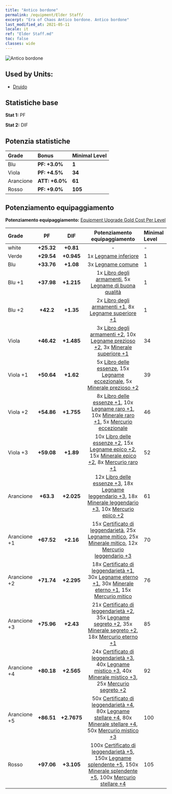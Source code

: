 ```yaml
---
title: "Antico bordone"
permalink: /equipment/Elder Staff/
excerpt: "Era of Chaos Antico bordone. Antico bordone"
last_modified_at: 2021-05-11
locale: it
ref: "Elder Staff.md"
toc: false
classes: wide
---
```


  ![Antico bordone](/images/e/e_2082.png)

## Used by Units:

* [Druido](/it/units/Druid/) 


## Statistiche base
 **Stat 1:** PF

 **Stat 2:** DIF

## Potenzia statistiche

  |     Grade    |   Bonus | Minimal Level | 
  |:-------------|:--------|:--------------| 
  | Blu | **PF: +3.0%** | **1** | 
  | Viola | **PF: +4.5%** | **34** | 
  | Arancione | **ATT: +6.0%** | **61** | 
  | Rosso | **PF: +9.0%** | **105** | 


## Potenziamento equipaggiamento
 **Potenziamento equipaggiamento:** [Equipment Upgrade Gold Cost Per Level](/equipment/EquipmentUpgradeCostPerLevel/) 

  |          Grade      | PF | DIF | Potenziamento equipaggiamento | Minimal Level |
  |:--------------------|:---------:|:---------:|:----------------:|:--------------|
  | white | **+25.32** | **+0.81** | - | - |
  | Verde | **+29.54** | **+0.945** | 1x [Legname inferiore](/ItemsIT/mat_1/) | 1 |
  | Blu | **+33.76** | **+1.08** | 3x [Legname comune](/ItemsIT/mat_7/) | 1 |
  | Blu +1 | **+37.98** | **+1.215** | 1x [Libro degli armamenti](/ItemsIT/mat_18/), 5x [Legname di buona qualità](/ItemsIT/mat_13/) | 1 |
  | Blu +2 | **+42.2** | **+1.35** | 2x [Libro degli armamenti +1](/ItemsIT/mat_25/), 8x [Legname superiore +1](/ItemsIT/mat_20/) | 1 |
  | Viola | **+46.42** | **+1.485** | 3x [Libro degli armamenti +2](/ItemsIT/mat_32/), 10x [Legname prezioso +2](/ItemsIT/mat_27/), 3x [Minerale superiore +1](/ItemsIT/mat_19/) | 34 |
  | Viola +1 | **+50.64** | **+1.62** | 5x [Libro delle essenze](/ItemsIT/mat_39/), 15x [Legname eccezionale](/ItemsIT/mat_34/), 5x [Minerale prezioso +2](/ItemsIT/mat_26/) | 39 |
  | Viola +2 | **+54.86** | **+1.755** | 8x [Libro delle essenze +1](/ItemsIT/mat_46/), 10x [Legname raro +1](/ItemsIT/mat_41/), 10x [Minerale raro +1](/ItemsIT/mat_40/), 5x [Mercurio eccezionale](/ItemsIT/mat_35/) | 46 |
  | Viola +3 | **+59.08** | **+1.89** | 10x [Libro delle essenze +2](/ItemsIT/mat_53/), 15x [Legname epico +2](/ItemsIT/mat_48/), 15x [Minerale epico +2](/ItemsIT/mat_47/), 8x [Mercurio raro +1](/ItemsIT/mat_42/) | 52 |
  | Arancione | **+63.3** | **+2.025** | 12x [Libro delle essenze +3](/ItemsIT/mat_60/), 18x [Legname leggendario +3](/ItemsIT/mat_55/), 18x [Minerale leggendario +3](/ItemsIT/mat_54/), 10x [Mercurio epico +2](/ItemsIT/mat_49/) | 61 |
  | Arancione +1 | **+67.52** | **+2.16** | 15x [Certificato di leggendarietà](/ItemsIT/mat_67/), 25x [Legname mitico](/ItemsIT/mat_62/), 25x [Minerale mitico](/ItemsIT/mat_61/), 12x [Mercurio leggendario +3](/ItemsIT/mat_56/) | 70 |
  | Arancione +2 | **+71.74** | **+2.295** | 18x [Certificato di leggendarietà +1](/ItemsIT/mat_74/), 30x [Legname eterno +1](/ItemsIT/mat_69/), 30x [Minerale eterno +1](/ItemsIT/mat_68/), 15x [Mercurio mitico](/ItemsIT/mat_63/) | 76 |
  | Arancione +3 | **+75.96** | **+2.43** | 21x [Certificato di leggendarietà +2](/ItemsIT/mat_81/), 35x [Legname segreto +2](/ItemsIT/mat_76/), 35x [Minerale segreto +2](/ItemsIT/mat_75/), 18x [Mercurio eterno +1](/ItemsIT/mat_70/) | 85 |
  | Arancione +4 | **+80.18** | **+2.565** | 24x [Certificato di leggendarietà +3](/ItemsIT/mat_88/), 40x [Legname mistico +3](/ItemsIT/mat_83/), 40x [Minerale mistico +3](/ItemsIT/mat_82/), 25x [Mercurio segreto +2](/ItemsIT/mat_77/) | 92 |
  | Arancione +5 | **+86.51** | **+2.7675** | 50x [Certificato di leggendarietà +4](/ItemsIT/mat_95/), 80x [Legname stellare +4](/ItemsIT/mat_90/), 80x [Minerale stellare +4](/ItemsIT/mat_89/), 50x [Mercurio mistico +3](/ItemsIT/mat_84/) | 100 |
  | Rosso | **+97.06** | **+3.105** | 100x [Certificato di leggendarietà +5](/ItemsIT/mat_102/), 150x [Legname splendente +5](/ItemsIT/mat_97/), 150x [Minerale splendente +5](/ItemsIT/mat_96/), 100x [Mercurio stellare +4](/ItemsIT/mat_91/) | 105 |

